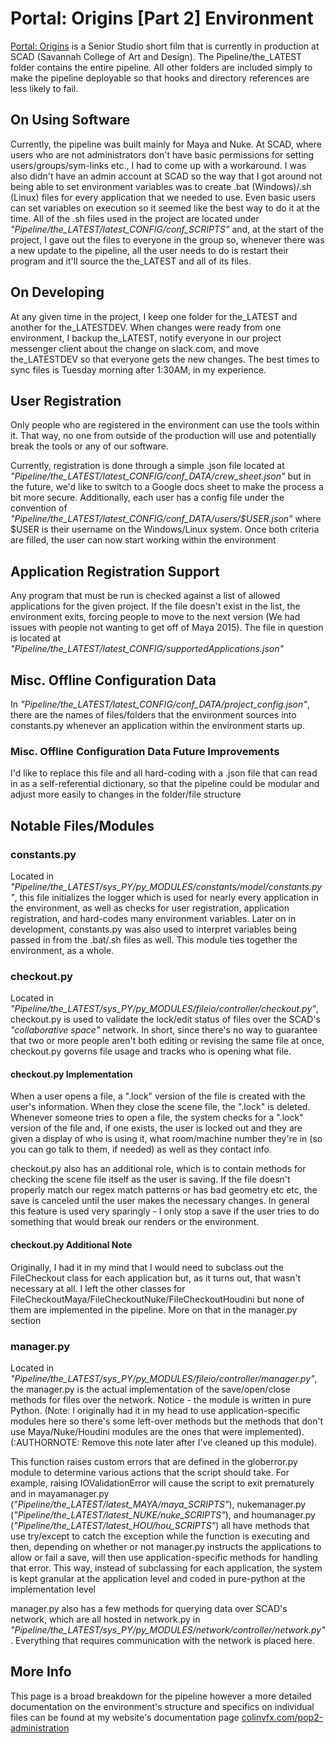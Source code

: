 # Portal: Origins [Part 2] Environment
[Portal: Origins](http://www.kickstarter.com/projects/msmmotionpictures/portal-origins-part-2) is a Senior Studio short film that is currently in
production at SCAD (Savannah College of Art and Design). The
Pipeline/the_LATEST folder contains the entire pipeline. All other folders are
included simply to make the pipeline deployable so that hooks and directory
references are less likely to fail.

## On Using Software
Currently, the pipeline was built mainly for Maya and Nuke. At SCAD, where
users who are not administrators don't have basic permissions for setting
users/groups/sym-links etc., I had to come up with a workaround. I was also
didn't have an admin account at SCAD so the way that I got around not being
able to set environment variables was to create .bat (Windows)/.sh (Linux)
files for every application that we needed to use. Even basic users can set
variables on execution so it seemed like the best way to do it at the time. All
of the .sh files used in the project are located under
*"Pipeline/the_LATEST/latest_CONFIG/conf_SCRIPTS"* and, at the start of the
project, I gave out the files to everyone in the group so, whenever there was a
new update to the pipeline, all the user needs to do is restart their program
and it'll source the the_LATEST and all of its files.

## On Developing
At any given time in the project, I keep one folder for the_LATEST and another
for the_LATESTDEV. When changes were ready from one environment, I backup
the_LATEST, notify everyone in our project messenger client about the change on
slack.com, and move the_LATESTDEV so that everyone gets the new changes. The
best times to sync files is Tuesday morning after 1:30AM, in my experience.

## User Registration
Only people who are registered in the environment can use the tools within it.
That way, no one from outside of the production will use and potentially break
the tools or any of our software.

Currently, registration is done through a simple .json file located at
*"Pipeline/the_LATEST/latest_CONFIG/conf_DATA/crew_sheet.json"* but in the
future, we'd like to switch to a Google docs sheet to make the process a bit
more secure. Additionally, each user has a config file under the convention of
*"Pipeline/the_LATEST/latest_CONFIG/conf_DATA/users/$USER.json"* where $USER is
their username on the Windows/Linux system. Once both criteria are filled, the
user can now start working within the environment

## Application Registration Support
Any program that must be run is checked against a list of allowed applications
for the given project. If the file doesn't exist in the list, the environment
exits, forcing people to move to the next version (We had issues with people
not wanting to get off of Maya 2015). The file in question is located at
*"Pipeline/the_LATEST/latest_CONFIG/supportedApplications.json"*

## Misc. Offline Configuration Data
In *"Pipeline/the_LATEST/latest_CONFIG/conf_DATA/project_config.json"*, there
are the names of files/folders that the environment sources into constants.py
whenever an application within the environment starts up.

### Misc. Offline Configuration Data Future Improvements
I'd like to replace this file and all hard-coding with a .json file that can
read in as a self-referential dictionary, so that the pipeline could be modular
and adjust more easily to changes in the folder/file structure

## Notable Files/Modules
### constants.py
Located in
*"Pipeline/the_LATEST/sys_PY/py_MODULES/constants/model/constants.py"*, this
file initializes the logger which is used for nearly every application in the
environment, as well as checks for user registration, application registration,
and hard-codes many environment variables. Later on in development,
constants.py was also used to interpret variables being passed in from the
.bat/.sh files as well. This module ties together the environment, as a whole.

### checkout.py
Located in
*"Pipeline/the_LATEST/sys_PY/py_MODULES/fileio/controller/checkout.py"*,
checkout.py is used to validate the lock/edit status of files over the SCAD's
*"collaborative space"* network. In short, since there's no way to guarantee
that two or more people aren't both editing or revising the same file at once,
checkout.py governs file usage and tracks who is opening what file.

#### checkout.py Implementation
When a user opens a file, a ".lock" version of the file is created with the
user's information. When they close the scene file, the ".lock" is deleted.
Whenever someone tries to open a file, the system checks for a ".lock" version
of the file and, if one exists, the user is locked out and they are given a
display of who is using it, what room/machine number they're in (so you can go
talk to them, if needed) as well as they contact info.

checkout.py also has an additional role, which is to contain methods for
checking the scene file itself as the user is saving. If the file doesn't
properly match our regex match patterns or has bad geometry etc etc, the save
is canceled until the user makes the necessary changes. In general this feature
is used very sparingly - I only stop a save if the user tries to do something
that would break our renders or the environment.

#### checkout.py Additional Note
Originally, I had it in my mind that I would need to subclass out the
FileCheckout class for each application but, as it turns out, that wasn't
necessary at all. I left the other classes for
FileCheckoutMaya/FileCheckoutNuke/FileCheckoutHoudini but none of them are
implemented in the pipeline. More on that in the manager.py section

### manager.py
Located in
*"Pipeline/the_LATEST/sys_PY/py_MODULES/fileio/controller/manager.py"*, the
manager.py is the actual implementation of the save/open/close methods for
files over the network. Notice - the module is written in pure Python. (Note: I
originally had it in my head to use application-specific modules here so
there's some left-over methods but the methods that don't use Maya/Nuke/Houdini
modules are the ones that were implemented). (:AUTHORNOTE: Remove this note
later after I've cleaned up this module).

This function raises custom errors that are defined in the globerror.py module
to determine various actions that the script should take. For example, raising
IOValidationError will cause the script to exit prematurely and in
mayamanager.py (*"Pipeline/the_LATEST/latest_MAYA/maya_SCRIPTS"*),
nukemanager.py (*"Pipeline/the_LATEST/latest_NUKE/nuke_SCRIPTS"*), and
houmanager.py (*"Pipeline/the_LATEST/latest_HOU/hou_SCRIPTS"*) all have methods
that use try/except to catch the exception while the function is executing and
then, depending on whether or not manager.py instructs the applications to
allow or fail a save, will then use application-specific methods for handling
that error. This way, instead of subclassing for each application, the system
is kept granular at the application level and coded in pure-python at the
implementation level

manager.py also has a few methods for querying data over SCAD's network, which
are all hosted in network.py in
*"Pipeline/the_LATEST/sys_PY/py_MODULES/network/controller/network.py"*.
Everything that requires communication with the network is placed here.

## More Info
This page is a broad breakdown for the pipeline however a more detailed
documentation on the environment's structure and specifics on individual files
can be found at my website's documentation page
[colinvfx.com/pop2-administration](http://colinvfx.com/wp-content/themes/thesis/docs/wip/administration.html)
